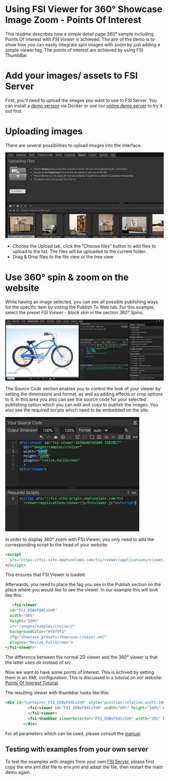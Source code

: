 # Using FSI Viewer for 360° Showcase Image Zoom - Points Of Interest

This readme describes how a simple detail page 360° sample including Points Of Interest with *FSI Viewer* is achieved.
The aim of the demo is to show how you can easily integrate spin images with zoom by just adding a simple viewer tag.
The points of interest are achieved by using FSI ThumbBar.

# Add your images/ assets to FSI Server

First, you'll need to upload the images you want to use to FSI Server.
You can install a [demo version](https://www.neptunelabs.com/get/) via Docker or use our [online demo server](https://demo.fsi-server.com/fsi/interface/) to try it out first.

# Uploading images

There are several possibilities to upload images into the interface.

![Config Image](readme-poi.png)

- Choose the Upload tab, click the "Choose files" button to add files to upload to the list. The files will be uploaded to the current folder.
- Drag & Drop files to the file view or the tree view

# Use 360° spin & zoom on the website

While having an image selected, you can see all possible publishing ways for the specific item by visting the Publish To Web tab.
For this example, select the preset *FSI Viewer - black skin* in the section *360° Spins*:

![Config Image](readme-poi-1.png)

The *Source Code* section enables you to control the look of your viewer by setting the dimensions and format, as well as adding effects or crop options to it.
In this area you also can see the source code for your selected publishing option which you can edit and copy to publish the images.
You also see the required scripts which need to be embedded on the site.

![Config Image](readme-poi-2.png)

In order to display 360° zoom with FSI Viewer, you only need to add the corresponding script
to the head of your website:

```html
<script
  src='https://fsi-site.neptunelabs.com/fsi/viewer/applications/viewer/js/fsiviewer.js'
</script>
```
This ensures that FSI Viewer is loaded.

Afterwards, you need to place the *<fsi-viewer>* tag you see in the Publish section on the place where you would like to see the viewer.
In our example this will look like this:

```html
   <fsi-viewer
  id="FSI_EDBeF84CxSVR"
  width="80%"
  height="100%"
  ir="/images/samples/cruiser/"
  backgroundColor="#f8f9fa"
  cfg="showcase_presets/showcase-cruiser.xml"
  plugins="Resize,FullScreen">
</fsi-viewer>
```

The difference between the normal 2D viewer and the 360° viewer is that the latter uses *dir* instead of *src*.

Now we want to have some points of interest. This is achived by setting them in an XML configuration.
This is discussed in a tutorial on our website: [Points Of Interest Tutorial](https://www.neptunelabs.com/fsi-viewer-js/multiple-spins-showcase/).

The resulting viewer with thumbbar looks like this:

```html
<div id="Container_FSI_EDBeF84CxSVR" style="position:relative;width:100%;height:700px;box-sizing:border-box;padding-right:200px;">
          <fsi-viewer id="FSI_EDBeF84CxSVR" width="80%" height="100%" debug="true" dir="/images/samples/cruiser/" backgroundColor="#f8f9fa" cfg="showcase_presets/showcase-cruiser.xml" plugins="Resize,FullScreen" fullScreenElement="Container_FSI_EDBeF84CxSVR">
          </fsi-viewer>
          <fsi-thumbbar viewerSelector="FSI_EDBeF84CxSVR" width="20%" height="100%" debug="true" style="position:absolute;bottom:0px;height:100%;width:200px;left:728px; text-align: center" cfg="showcase_presets/showcase-cruiser.xml" autoElementSpacing="true" elementWidth="20%" vertical="true"></fsi-thumbbar>
        </div>
```

For all parameters which can be used, please consult the [manual](https://docs.neptunelabs.com/fsi-viewer/latest/fsi-viewer).

## Testing with examples from your own server

To test the examples with images from your own [FSI Server](https://www.neptunelabs.com/fsi-server/), please first copy the env.yml.dist file to env.yml and adapt the file, then restart the main demo again.
